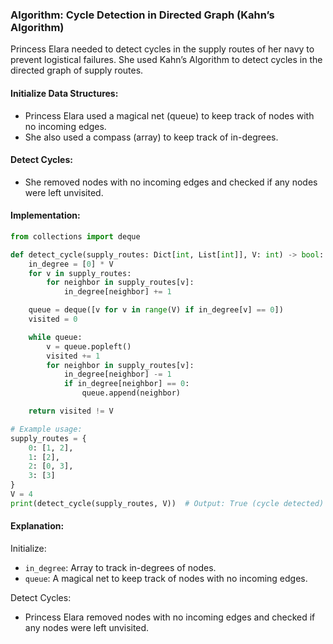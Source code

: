 ### Algorithm: Cycle Detection in Directed Graph (Kahn’s Algorithm)

Princess Elara needed to detect cycles in the supply routes of her navy to prevent logistical failures. She used Kahn’s Algorithm to detect cycles in the directed graph of supply routes.

#### Initialize Data Structures:

- Princess Elara used a magical net (queue) to keep track of nodes with no incoming edges.
- She also used a compass (array) to keep track of in-degrees.

#### Detect Cycles:

- She removed nodes with no incoming edges and checked if any nodes were left unvisited.

#### Implementation:

```py
from collections import deque

def detect_cycle(supply_routes: Dict[int, List[int]], V: int) -> bool:
    in_degree = [0] * V
    for v in supply_routes:
        for neighbor in supply_routes[v]:
            in_degree[neighbor] += 1

    queue = deque([v for v in range(V) if in_degree[v] == 0])
    visited = 0

    while queue:
        v = queue.popleft()
        visited += 1
        for neighbor in supply_routes[v]:
            in_degree[neighbor] -= 1
            if in_degree[neighbor] == 0:
                queue.append(neighbor)

    return visited != V

# Example usage:
supply_routes = {
    0: [1, 2],
    1: [2],
    2: [0, 3],
    3: [3]
}
V = 4
print(detect_cycle(supply_routes, V))  # Output: True (cycle detected)
```

#### Explanation:

Initialize:

- `in_degree`: Array to track in-degrees of nodes.
- `queue`: A magical net to keep track of nodes with no incoming edges.

Detect Cycles:

- Princess Elara removed nodes with no incoming edges and checked if any nodes were left unvisited.

